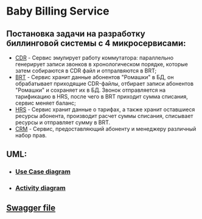 # Baby Billing Service
## Постановка задачи на разработку биллинговой системы с 4 микросервисами:
  * [CDR](https://github.com/vldmrmm/nexign-bootcamp-billing/blob/main/Services/CDR.pdf) - Сервис эмулирует работу коммутатора: параллельно генерирует записи звонков в хронологическом порядке, которые затем собираются в CDR файл и отпралвяются в BRT;
  * [BRT](https://github.com/vldmrmm/nexign-bootcamp-billing/blob/main/Services/BRT.pdf) - Сервис хранит данные абонентов "Ромашки" в БД, он обрабатывает приходящие CDR-файлы, отбирает записи абонентов "Ромашки" и сохраняет их в БД. Звонок отправляется на тарификацию в HRS, после чего в BRT приходит сумма списания, сервис меняет баланс;
  * [HRS](https://github.com/vldmrmm/nexign-bootcamp-billing/blob/main/Services/HRS.pdf) - Сервис хранит данные о тарифах, а также хранит оставшиеся ресурсы абонента, производит расчет суммы списания, списывает ресурсы и отправляет сумму в BRT.
  * [CRM](https://github.com/vldmrmm/nexign-bootcamp-billing/blob/main/Services/CRM.pdf) - Сервис, предоставляющий абоненту и менеджеру различный набор прав.

## UML:

* ### [Use Case diagram](https://github.com/vldmrmm/nexign-bootcamp-billing/blob/main/UML/Use%20Case.png)

* ### [Activity diagram](https://github.com/vldmrmm/nexign-bootcamp-billing/blob/main/UML/activity.svg)


## [Swagger file](https://github.com/vldmrmm/nexign-bootcamp-billing/blob/main/vldmrmm-CRM-v1-resolved.yaml)

